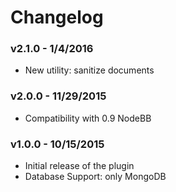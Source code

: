 # Changelog

### v2.1.0 - 1/4/2016

- New utility: sanitize documents

### v2.0.0 - 11/29/2015

- Compatibility with 0.9 NodeBB

### v1.0.0 - 10/15/2015

- Initial release of the plugin
- Database Support: only MongoDB